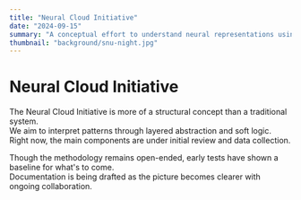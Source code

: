 ```yaml
---
title: "Neural Cloud Initiative"
date: "2024-09-15"
summary: "A conceptual effort to understand neural representations using modern yet simplified tools in the research environment."
thumbnail: "background/snu-night.jpg"
---
```


# Neural Cloud Initiative

The Neural Cloud Initiative is more of a structural concept than a traditional system.  
We aim to interpret patterns through layered abstraction and soft logic.  
Right now, the main components are under initial review and data collection.

Though the methodology remains open-ended, early tests have shown a baseline for what's to come.  
Documentation is being drafted as the picture becomes clearer with ongoing collaboration.
